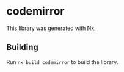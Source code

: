 # codemirror

This library was generated with [Nx](https://nx.dev).

## Building

Run `nx build codemirror` to build the library.
